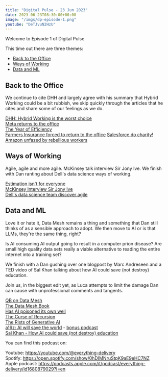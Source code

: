 ```yaml
---
title: "Digital Pulse - 23 Jun 2023"
date: 2023-06-23T08:30:00+00:00
image: "/imgs/dp-episode-1.png"
youtube: "DeTJvuN2HzU"
---
```


Welcome to Episode 1 of Digital Pulse

This time out there are three themes:

* [Back to the Office](#back-to-the-office)
* [Ways of Working](#ways-of-working)
* [Data and ML](#data-and-ml)

<!--more-->

## Back to the Office
We continue to cite DHH and largely agree with his summary that Hybrid Working could be a bit rubbish, we skip quickly through the articles that he cites and share some of our feelings as we do.

[DHH: Hybrid Working is the worst choice](https://world.hey.com/dhh/hybrid-combines-the-worst-of-office-and-remote-work-d3174e50)   
[Meta returns to the office](https://edition.cnn.com/2023/06/01/business/meta-return-to-office/index.html)  
[The Year of Efficiency](https://about.fb.com/news/2023/03/mark-zuckerberg-meta-year-of-efficiency/)    
[Farmers Insurance forced to return to the office](https://nypost.com/2023/06/06/farmers-insurance-workers-blast-return-to-office-mandate/) 
[Salesforce do charity!](https://www.washingtonpost.com/business/2023/06/08/google-salesforce-return-to-office/)    
[Amazon unfazed by rebellious workers](https://finance.yahoo.com/news/amazon-unfazed-remote-workers-protesting-190427347.html)  

## Ways of Working
Agile, agile and more agile. McKinsey talk interview Sir Jony Ive. We finish with Dan ranting about Dell's data science ways of working.

[Estimation isn't for everyone](https://open.nytimes.com/estimation-isnt-for-everyone-a72484f88b27)     
[McKinsey Interview Sir Jony Ive](https://www.mckinsey.com/capabilities/mckinsey-digital/our-insights/the-creative-process-is-fabulously-unpredictable-a-great-idea-cannot-be-predicted)    
[Dell's data science team discover agile](https://thenewstack.io/how-dells-data-science-team-benefits-from-agile-practices/)    

## Data and ML

Love it or hate it, Data Mesh remains a thing and something that Dan still thinks of as a sensible approach to adopt. We then move to AI or is that LLMs, they're the same thing, right?

Is AI consuming AI output going to result in a computer prion disease? Are small high quality data sets really a viable alternative to reading the entire internet into a training set?

We finish with a Dan gushing over one blogpost by Marc Andreseen and a TED video of Sal Khan talking about how AI could save (not destroy) education.

Join us, in the biggest edit yet, as Luca attempts to limit the damage Dan can cause with unprofessional comments and tangents.

[QB on Data Mesh](https://www.mckinsey.com/capabilities/quantumblack/our-insights/demystifying-data-mesh)   
[The Data Mesh Book](https://www.oreilly.com/library/view/data-mesh/9781492092384/)   
[Has AI poisoned its own well](https://tracydurnell.com/2023/06/18/ai-has-poisoned-its-own-well/)   
[The Curse of Recursion](https://arxiv.org/pdf/2305.17493.pdf)  
[The Rists of Generative AI](https://hbr.org/2023/06/managing-the-risks-of-generative-ai)   
[a16z: AI will save the world](https://a16z.com/2023/06/06/ai-will-save-the-world/) - [bonus podcast](https://www.youtube.com/watch?v=0wIUK0nsyUg)  
[Sal Khan - How AI could save (not destroy) education](https://www.youtube.com/watch?v=hJP5GqnTrNo)

You can find this podcast on:

Youtube: https://youtube.com/@everything-delivery   
Spotify: https://open.spotify.com/show/0hDIMNruStpK9aE9eHC7NZ   
Apple podcast: https://podcasts.apple.com/it/podcast/everything-delivery/id1680879029?l=en

